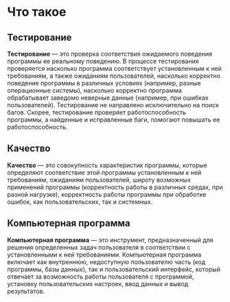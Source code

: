 ﻿# Что такое 

## Тестирование

**Тестирование** — это проверка соответствия ожидаемого поведения программы ее реальному поведению. В процессе тестирования проверяется насколько программа соответствует установленным к ней требованиям, а также ожиданиям пользователей, насколько корректно поведение программы в различных условиях (например, разные операционные системы), насколько корректно программа обрабатывает заведомо неверные данные (например, при ошибках пользователей). Тестирование не направлено исключительно на поиск багов. Скорее, тестирование проверяет работоспособность программы, а найденные и исправленные баги, помогают повышать ее работоспособность.

## Качество

**Качество** — это совокупность характеристик программы, которые определяют соответствие этой программы установленным к ней требованиям, ожиданиям пользователей, широту возможных применений программы (корректность работы в различных средах, при разной нагрузке), корректность работы программы при обработке ошибок, как пользовательских, так и системных.

## Компьютерная программа
**Компьютерная программа** — это инструмент, предназначенный для решения определенных задач пользователя в соответствии с установленными к ней требованиями. Компьютерная программа включает как внутреннюю, недоступную пользователю часть (код программы, базы данных), так и пользовательский интерфейс, который отвечает за возможность работы пользователя с программой, установку пользовательских настроек, ввод данных и вывод результатов.